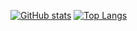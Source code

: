 [![GitHub stats](https://github-readme-stats.vercel.app/api?username=oberblastmeister)](https://github.com/anuraghazra/github-readme-stats)
[![Top Langs](https://github-readme-stats.vercel.app/api/top-langs/?username=oberblastmeister)](https://github.com/anuraghazra/github-readme-stats)
